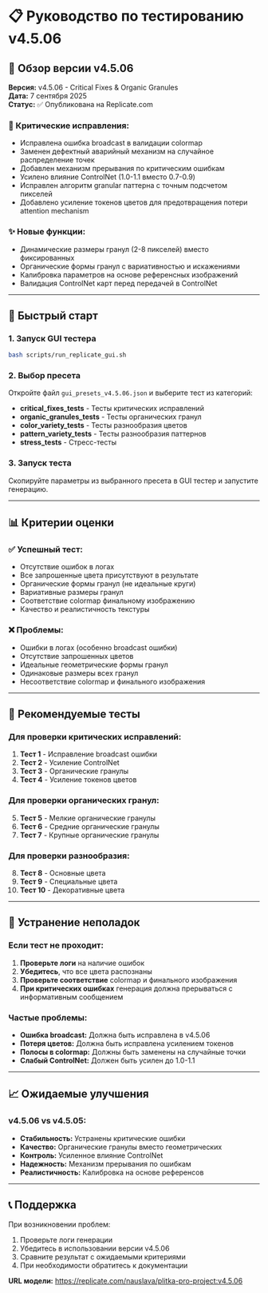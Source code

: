 # 📋 Руководство по тестированию v4.5.06

## 🎯 Обзор версии v4.5.06

**Версия:** v4.5.06 - Critical Fixes & Organic Granules  
**Дата:** 7 сентября 2025  
**Статус:** ✅ Опубликована на Replicate.com

### 🚨 Критические исправления:
- Исправлена ошибка broadcast в валидации colormap
- Заменен дефектный аварийный механизм на случайное распределение точек
- Добавлен механизм прерывания по критическим ошибкам
- Усилено влияние ControlNet (1.0-1.1 вместо 0.7-0.9)
- Исправлен алгоритм granular паттерна с точным подсчетом пикселей
- Добавлено усиление токенов цветов для предотвращения потери attention mechanism

### ✨ Новые функции:
- Динамические размеры гранул (2-8 пикселей) вместо фиксированных
- Органические формы гранул с вариативностью и искажениями
- Калибровка параметров на основе референсных изображений
- Валидация ControlNet карт перед передачей в ControlNet

---

## 🚀 Быстрый старт

### 1. Запуск GUI тестера
```bash
bash scripts/run_replicate_gui.sh
```

### 2. Выбор пресета
Откройте файл `gui_presets_v4.5.06.json` и выберите тест из категорий:
- **critical_fixes_tests** - Тесты критических исправлений
- **organic_granules_tests** - Тесты органических гранул
- **color_variety_tests** - Тесты разнообразия цветов
- **pattern_variety_tests** - Тесты разнообразия паттернов
- **stress_tests** - Стресс-тесты

### 3. Запуск теста
Скопируйте параметры из выбранного пресета в GUI тестер и запустите генерацию.

---

## 📊 Критерии оценки

### ✅ Успешный тест:
- Отсутствие ошибок в логах
- Все запрошенные цвета присутствуют в результате
- Органические формы гранул (не идеальные круги)
- Вариативные размеры гранул
- Соответствие colormap финальному изображению
- Качество и реалистичность текстуры

### ❌ Проблемы:
- Ошибки в логах (особенно broadcast ошибки)
- Отсутствие запрошенных цветов
- Идеальные геометрические формы гранул
- Одинаковые размеры всех гранул
- Несоответствие colormap и финального изображения

---

## 🧪 Рекомендуемые тесты

### Для проверки критических исправлений:
1. **Тест 1** - Исправление broadcast ошибки
2. **Тест 2** - Усиление ControlNet
3. **Тест 3** - Органические гранулы
4. **Тест 4** - Усиление токенов цветов

### Для проверки органических гранул:
5. **Тест 5** - Мелкие органические гранулы
6. **Тест 6** - Средние органические гранулы
7. **Тест 7** - Крупные органические гранулы

### Для проверки разнообразия:
8. **Тест 8** - Основные цвета
9. **Тест 9** - Специальные цвета
10. **Тест 10** - Декоративные цвета

---

## 🔧 Устранение неполадок

### Если тест не проходит:
1. **Проверьте логи** на наличие ошибок
2. **Убедитесь**, что все цвета распознаны
3. **Проверьте соответствие** colormap и финального изображения
4. **При критических ошибках** генерация должна прерываться с информативным сообщением

### Частые проблемы:
- **Ошибка broadcast:** Должна быть исправлена в v4.5.06
- **Потеря цветов:** Должна быть исправлена усилением токенов
- **Полосы в colormap:** Должны быть заменены на случайные точки
- **Слабый ControlNet:** Должен быть усилен до 1.0-1.1

---

## 📈 Ожидаемые улучшения

### v4.5.06 vs v4.5.05:
- **Стабильность:** Устранены критические ошибки
- **Качество:** Органические гранулы вместо геометрических
- **Контроль:** Усиленное влияние ControlNet
- **Надежность:** Механизм прерывания по ошибкам
- **Реалистичность:** Калибровка на основе референсов

---

## 📞 Поддержка

При возникновении проблем:
1. Проверьте логи генерации
2. Убедитесь в использовании версии v4.5.06
3. Сравните результат с ожидаемыми критериями
4. При необходимости обратитесь к документации

**URL модели:** https://replicate.com/nauslava/plitka-pro-project:v4.5.06
